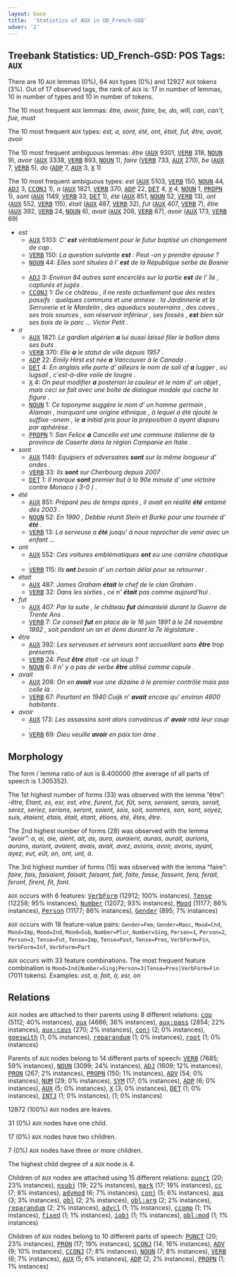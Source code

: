 ```yaml
---
layout: base
title:  'Statistics of AUX in UD_French-GSD'
udver: '2'
---
```


## Treebank Statistics: UD_French-GSD: POS Tags: `AUX`

There are 10 `AUX` lemmas (0%), 84 `AUX` types (0%) and 12927 `AUX` tokens (3%).
Out of 17 observed tags, the rank of `AUX` is: 17 in number of lemmas, 10 in number of types and 10 in number of tokens.

The 10 most frequent `AUX` lemmas: <em>être, avoir, faire, be, do, will, can, can't, fue, must</em>

The 10 most frequent `AUX` types:  <em>est, a, sont, été, ont, était, fut, être, avait, avoir</em>

The 10 most frequent ambiguous lemmas: <em>être</em> (<tt><a href="fr_gsd-pos-AUX.html">AUX</a></tt> 9301, <tt><a href="fr_gsd-pos-VERB.html">VERB</a></tt> 318, <tt><a href="fr_gsd-pos-NOUN.html">NOUN</a></tt> 9), <em>avoir</em> (<tt><a href="fr_gsd-pos-AUX.html">AUX</a></tt> 3338, <tt><a href="fr_gsd-pos-VERB.html">VERB</a></tt> 893, <tt><a href="fr_gsd-pos-NOUN.html">NOUN</a></tt> 1), <em>faire</em> (<tt><a href="fr_gsd-pos-VERB.html">VERB</a></tt> 733, <tt><a href="fr_gsd-pos-AUX.html">AUX</a></tt> 270), <em>be</em> (<tt><a href="fr_gsd-pos-AUX.html">AUX</a></tt> 7, <tt><a href="fr_gsd-pos-VERB.html">VERB</a></tt> 5), <em>do</em> (<tt><a href="fr_gsd-pos-ADP.html">ADP</a></tt> 7, <tt><a href="fr_gsd-pos-AUX.html">AUX</a></tt> 3, <tt><a href="fr_gsd-pos-X.html">X</a></tt> 1)

The 10 most frequent ambiguous types:  <em>est</em> (<tt><a href="fr_gsd-pos-AUX.html">AUX</a></tt> 5103, <tt><a href="fr_gsd-pos-VERB.html">VERB</a></tt> 150, <tt><a href="fr_gsd-pos-NOUN.html">NOUN</a></tt> 44, <tt><a href="fr_gsd-pos-ADJ.html">ADJ</a></tt> 3, <tt><a href="fr_gsd-pos-CCONJ.html">CCONJ</a></tt> 1), <em>a</em> (<tt><a href="fr_gsd-pos-AUX.html">AUX</a></tt> 1821, <tt><a href="fr_gsd-pos-VERB.html">VERB</a></tt> 370, <tt><a href="fr_gsd-pos-ADP.html">ADP</a></tt> 22, <tt><a href="fr_gsd-pos-DET.html">DET</a></tt> 4, <tt><a href="fr_gsd-pos-X.html">X</a></tt> 4, <tt><a href="fr_gsd-pos-NOUN.html">NOUN</a></tt> 1, <tt><a href="fr_gsd-pos-PROPN.html">PROPN</a></tt> 1), <em>sont</em> (<tt><a href="fr_gsd-pos-AUX.html">AUX</a></tt> 1149, <tt><a href="fr_gsd-pos-VERB.html">VERB</a></tt> 33, <tt><a href="fr_gsd-pos-DET.html">DET</a></tt> 1), <em>été</em> (<tt><a href="fr_gsd-pos-AUX.html">AUX</a></tt> 851, <tt><a href="fr_gsd-pos-NOUN.html">NOUN</a></tt> 52, <tt><a href="fr_gsd-pos-VERB.html">VERB</a></tt> 13), <em>ont</em> (<tt><a href="fr_gsd-pos-AUX.html">AUX</a></tt> 552, <tt><a href="fr_gsd-pos-VERB.html">VERB</a></tt> 115), <em>était</em> (<tt><a href="fr_gsd-pos-AUX.html">AUX</a></tt> 487, <tt><a href="fr_gsd-pos-VERB.html">VERB</a></tt> 32), <em>fut</em> (<tt><a href="fr_gsd-pos-AUX.html">AUX</a></tt> 407, <tt><a href="fr_gsd-pos-VERB.html">VERB</a></tt> 7), <em>être</em> (<tt><a href="fr_gsd-pos-AUX.html">AUX</a></tt> 392, <tt><a href="fr_gsd-pos-VERB.html">VERB</a></tt> 24, <tt><a href="fr_gsd-pos-NOUN.html">NOUN</a></tt> 6), <em>avait</em> (<tt><a href="fr_gsd-pos-AUX.html">AUX</a></tt> 208, <tt><a href="fr_gsd-pos-VERB.html">VERB</a></tt> 67), <em>avoir</em> (<tt><a href="fr_gsd-pos-AUX.html">AUX</a></tt> 173, <tt><a href="fr_gsd-pos-VERB.html">VERB</a></tt> 69)


* <em>est</em>
  * <tt><a href="fr_gsd-pos-AUX.html">AUX</a></tt> 5103: <em>C' <b>est</b> véritablement pour le futur baptisé un changement de cap .</em>
  * <tt><a href="fr_gsd-pos-VERB.html">VERB</a></tt> 150: <em>La question suivante <b>est</b> : Peut -on y prendre épouse ?</em>
  * <tt><a href="fr_gsd-pos-NOUN.html">NOUN</a></tt> 44: <em>Elles sont situées à l' <b>est</b> de la République serbe de Bosnie .</em>
  * <tt><a href="fr_gsd-pos-ADJ.html">ADJ</a></tt> 3: <em>Environ 84 autres sont encerclés sur la partie <b>est</b> de l' île , capturés et jugés .</em>
  * <tt><a href="fr_gsd-pos-CCONJ.html">CCONJ</a></tt> 1: <em>De ce château , il ne reste actuellement que des restes passifs : quelques communs et une annexe : la Jardinnerie et la Serrurerie et le Mardelin , des aqueducs souterrains , des caves , ses trois sources , son réservoir inférieur , ses fossés , <b>est</b> bien sûr ses bois de le parc ... Victor Petit .</em>
* <em>a</em>
  * <tt><a href="fr_gsd-pos-AUX.html">AUX</a></tt> 1821: <em>Le gardien algérien <b>a</b> lui aussi laissé filer le ballon dans ses buts .</em>
  * <tt><a href="fr_gsd-pos-VERB.html">VERB</a></tt> 370: <em>Elle <b>a</b> le statut de ville depuis 1957 .</em>
  * <tt><a href="fr_gsd-pos-ADP.html">ADP</a></tt> 22: <em>Emily Hirst est née <b>a</b> Vancouver à le Canada .</em>
  * <tt><a href="fr_gsd-pos-DET.html">DET</a></tt> 4: <em>En anglais elle porte d' ailleurs le nom de sail of <b>a</b> lugger , ou lugsail , c'est-à-dire voile de lougre .</em>
  * <tt><a href="fr_gsd-pos-X.html">X</a></tt> 4: <em>On peut modifier <b>a</b> posteriori la couleur et le nom d' un objet , mais ceci se fait avec une boîte de dialogue modale qui cache la figure .</em>
  * <tt><a href="fr_gsd-pos-NOUN.html">NOUN</a></tt> 1: <em>Ce toponyme suggère le nom d' un homme germain , Alaman , marquant une origine ethnique , à lequel a été ajouté le suffixe -onem , le <b>a</b> initial pris pour la préposition à ayant disparu par aphérèse .</em>
  * <tt><a href="fr_gsd-pos-PROPN.html">PROPN</a></tt> 1: <em>San Felice <b>a</b> Cancello est une commune italienne de la province de Caserte dans la région Campanie en Italie .</em>
* <em>sont</em>
  * <tt><a href="fr_gsd-pos-AUX.html">AUX</a></tt> 1149: <em>Equipiers et adversaires <b>sont</b> sur la même longueur d' ondes .</em>
  * <tt><a href="fr_gsd-pos-VERB.html">VERB</a></tt> 33: <em>Ils <b>sont</b> sur Cherbourg depuis 2007 .</em>
  * <tt><a href="fr_gsd-pos-DET.html">DET</a></tt> 1: <em>Il marque <b>sont</b> premier but à la 90e minute d' une victoire contre Monaco ( 3-0 ) .</em>
* <em>été</em>
  * <tt><a href="fr_gsd-pos-AUX.html">AUX</a></tt> 851: <em>Préparé peu de temps après , il avait en réalité <b>été</b> entamé dès 2003 .</em>
  * <tt><a href="fr_gsd-pos-NOUN.html">NOUN</a></tt> 52: <em>En 1990 , Debbie réunit Stein et Burke pour une tournée d' <b>été</b> .</em>
  * <tt><a href="fr_gsd-pos-VERB.html">VERB</a></tt> 13: <em>La serveuse a <b>été</b> jusqu' à nous reprocher de venir avec un enfant ...</em>
* <em>ont</em>
  * <tt><a href="fr_gsd-pos-AUX.html">AUX</a></tt> 552: <em>Ces voitures emblématiques <b>ont</b> eu une carrière chaotique .</em>
  * <tt><a href="fr_gsd-pos-VERB.html">VERB</a></tt> 115: <em>Ils <b>ont</b> besoin d' un certain délai pour se retourner .</em>
* <em>était</em>
  * <tt><a href="fr_gsd-pos-AUX.html">AUX</a></tt> 487: <em>James Graham <b>était</b> le chef de le clan Graham .</em>
  * <tt><a href="fr_gsd-pos-VERB.html">VERB</a></tt> 32: <em>Dans les sixties , ce n' <b>était</b> pas comme aujourd'hui .</em>
* <em>fut</em>
  * <tt><a href="fr_gsd-pos-AUX.html">AUX</a></tt> 407: <em>Par la suite , le château <b>fut</b> démantelé durant la Guerre de Trente Ans .</em>
  * <tt><a href="fr_gsd-pos-VERB.html">VERB</a></tt> 7: <em>Ce conseil <b>fut</b> en place de le 16 juin 1891 à le 24 novembre 1892 , soit pendant un an et demi durant la 7e législature .</em>
* <em>être</em>
  * <tt><a href="fr_gsd-pos-AUX.html">AUX</a></tt> 392: <em>Les serveuses et serveurs sont accueillant sans <b>être</b> trop présents .</em>
  * <tt><a href="fr_gsd-pos-VERB.html">VERB</a></tt> 24: <em>Peut <b>être</b> était -ce un loup ?</em>
  * <tt><a href="fr_gsd-pos-NOUN.html">NOUN</a></tt> 6: <em>Il n' y a pas de verbe <b>être</b> utilisé comme copule .</em>
* <em>avait</em>
  * <tt><a href="fr_gsd-pos-AUX.html">AUX</a></tt> 208: <em>On en <b>avait</b> vue une dizaine à le premier contrôle mais pas celle là .</em>
  * <tt><a href="fr_gsd-pos-VERB.html">VERB</a></tt> 67: <em>Pourtant en 1940 Cuijk n' <b>avait</b> encore qu' environ 4600 habitants .</em>
* <em>avoir</em>
  * <tt><a href="fr_gsd-pos-AUX.html">AUX</a></tt> 173: <em>Les assassins sont alors convaincus d' <b>avoir</b> raté leur coup .</em>
  * <tt><a href="fr_gsd-pos-VERB.html">VERB</a></tt> 69: <em>Dieu veuille <b>avoir</b> en paix ton âme .</em>

## Morphology

The form / lemma ratio of `AUX` is 8.400000 (the average of all parts of speech is 1.305352).

The 1st highest number of forms (33) was observed with the lemma “être”: <em>-être, Etant, es, esr, est, etre, furent, fut, fût, sera, seraient, serais, serait, serez, seriez, serions, seront, soient, sois, soit, sommes, son, sont, soyez, suis, étaient, étais, était, étant, étions, été, êtes, être</em>.

The 2nd highest number of forms (28) was observed with the lemma “avoir”: <em>a, ai, aie, aient, ait, as, aura, auraient, aurais, aurait, aurions, aurons, auront, avaient, avais, avait, avez, avions, avoir, avons, ayant, ayez, eut, eût, on, ont, unt, à</em>.

The 3rd highest number of forms (15) was observed with the lemma “faire”: <em>faire, fais, faisaient, faisait, faisant, fait, faite, fasse, fassent, fera, ferait, feront, firent, fit, font</em>.

`AUX` occurs with 6 features: <tt><a href="fr_gsd-feat-VerbForm.html">VerbForm</a></tt> (12912; 100% instances), <tt><a href="fr_gsd-feat-Tense.html">Tense</a></tt> (12258; 95% instances), <tt><a href="fr_gsd-feat-Number.html">Number</a></tt> (12072; 93% instances), <tt><a href="fr_gsd-feat-Mood.html">Mood</a></tt> (11177; 86% instances), <tt><a href="fr_gsd-feat-Person.html">Person</a></tt> (11177; 86% instances), <tt><a href="fr_gsd-feat-Gender.html">Gender</a></tt> (895; 7% instances)

`AUX` occurs with 18 feature-value pairs: `Gender=Fem`, `Gender=Masc`, `Mood=Cnd`, `Mood=Imp`, `Mood=Ind`, `Mood=Sub`, `Number=Plur`, `Number=Sing`, `Person=1`, `Person=2`, `Person=3`, `Tense=Fut`, `Tense=Imp`, `Tense=Past`, `Tense=Pres`, `VerbForm=Fin`, `VerbForm=Inf`, `VerbForm=Part`

`AUX` occurs with 33 feature combinations.
The most frequent feature combination is `Mood=Ind|Number=Sing|Person=3|Tense=Pres|VerbForm=Fin` (7011 tokens).
Examples: <em>est, a, fait, à, esr, on</em>


## Relations

`AUX` nodes are attached to their parents using 8 different relations: <tt><a href="fr_gsd-dep-cop.html">cop</a></tt> (5112; 40% instances), <tt><a href="fr_gsd-dep-aux.html">aux</a></tt> (4686; 36% instances), <tt><a href="fr_gsd-dep-aux-pass.html">aux:pass</a></tt> (2854; 22% instances), <tt><a href="fr_gsd-dep-aux-caus.html">aux:caus</a></tt> (270; 2% instances), <tt><a href="fr_gsd-dep-conj.html">conj</a></tt> (2; 0% instances), <tt><a href="fr_gsd-dep-goeswith.html">goeswith</a></tt> (1; 0% instances), <tt><a href="fr_gsd-dep-reparandum.html">reparandum</a></tt> (1; 0% instances), <tt><a href="fr_gsd-dep-root.html">root</a></tt> (1; 0% instances)

Parents of `AUX` nodes belong to 14 different parts of speech: <tt><a href="fr_gsd-pos-VERB.html">VERB</a></tt> (7685; 59% instances), <tt><a href="fr_gsd-pos-NOUN.html">NOUN</a></tt> (3099; 24% instances), <tt><a href="fr_gsd-pos-ADJ.html">ADJ</a></tt> (1609; 12% instances), <tt><a href="fr_gsd-pos-PRON.html">PRON</a></tt> (267; 2% instances), <tt><a href="fr_gsd-pos-PROPN.html">PROPN</a></tt> (150; 1% instances), <tt><a href="fr_gsd-pos-ADV.html">ADV</a></tt> (54; 0% instances), <tt><a href="fr_gsd-pos-NUM.html">NUM</a></tt> (29; 0% instances), <tt><a href="fr_gsd-pos-SYM.html">SYM</a></tt> (17; 0% instances), <tt><a href="fr_gsd-pos-ADP.html">ADP</a></tt> (6; 0% instances), <tt><a href="fr_gsd-pos-AUX.html">AUX</a></tt> (5; 0% instances), <tt><a href="fr_gsd-pos-X.html">X</a></tt> (3; 0% instances), <tt><a href="fr_gsd-pos-DET.html">DET</a></tt> (1; 0% instances), <tt><a href="fr_gsd-pos-INTJ.html">INTJ</a></tt> (1; 0% instances),  (1; 0% instances)

12872 (100%) `AUX` nodes are leaves.

31 (0%) `AUX` nodes have one child.

17 (0%) `AUX` nodes have two children.

7 (0%) `AUX` nodes have three or more children.

The highest child degree of a `AUX` node is 4.

Children of `AUX` nodes are attached using 15 different relations: <tt><a href="fr_gsd-dep-punct.html">punct</a></tt> (20; 23% instances), <tt><a href="fr_gsd-dep-nsubj.html">nsubj</a></tt> (19; 22% instances), <tt><a href="fr_gsd-dep-mark.html">mark</a></tt> (17; 19% instances), <tt><a href="fr_gsd-dep-cc.html">cc</a></tt> (7; 8% instances), <tt><a href="fr_gsd-dep-advmod.html">advmod</a></tt> (6; 7% instances), <tt><a href="fr_gsd-dep-conj.html">conj</a></tt> (5; 6% instances), <tt><a href="fr_gsd-dep-aux.html">aux</a></tt> (3; 3% instances), <tt><a href="fr_gsd-dep-obl.html">obl</a></tt> (2; 2% instances), <tt><a href="fr_gsd-dep-obl-arg.html">obl:arg</a></tt> (2; 2% instances), <tt><a href="fr_gsd-dep-reparandum.html">reparandum</a></tt> (2; 2% instances), <tt><a href="fr_gsd-dep-advcl.html">advcl</a></tt> (1; 1% instances), <tt><a href="fr_gsd-dep-ccomp.html">ccomp</a></tt> (1; 1% instances), <tt><a href="fr_gsd-dep-fixed.html">fixed</a></tt> (1; 1% instances), <tt><a href="fr_gsd-dep-iobj.html">iobj</a></tt> (1; 1% instances), <tt><a href="fr_gsd-dep-obl-mod.html">obl:mod</a></tt> (1; 1% instances)

Children of `AUX` nodes belong to 10 different parts of speech: <tt><a href="fr_gsd-pos-PUNCT.html">PUNCT</a></tt> (20; 23% instances), <tt><a href="fr_gsd-pos-PRON.html">PRON</a></tt> (17; 19% instances), <tt><a href="fr_gsd-pos-SCONJ.html">SCONJ</a></tt> (14; 16% instances), <tt><a href="fr_gsd-pos-ADV.html">ADV</a></tt> (9; 10% instances), <tt><a href="fr_gsd-pos-CCONJ.html">CCONJ</a></tt> (7; 8% instances), <tt><a href="fr_gsd-pos-NOUN.html">NOUN</a></tt> (7; 8% instances), <tt><a href="fr_gsd-pos-VERB.html">VERB</a></tt> (6; 7% instances), <tt><a href="fr_gsd-pos-AUX.html">AUX</a></tt> (5; 6% instances), <tt><a href="fr_gsd-pos-ADP.html">ADP</a></tt> (2; 2% instances), <tt><a href="fr_gsd-pos-PROPN.html">PROPN</a></tt> (1; 1% instances)

